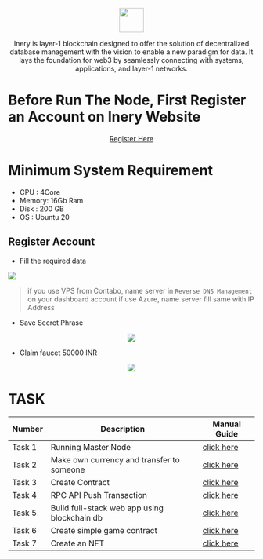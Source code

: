 <p align="center">
    <img  href="inery.io" height="50" height="auto" src="https://user-images.githubusercontent.com/38981255/184088981-3f7376ae-7039-4915-98f5-16c3637ccea3.PNG"">
</p>

<p align="center">Inery is layer-1 blockchain designed to offer the solution of decentralized database management with the vision to enable a new paradigm for data. It lays the foundation for web3 by seamlessly connecting with systems, applications, and layer-1 networks.</p>

# Before Run The Node, First Register an Account on Inery Website

<p align="center">
    <a href="https://testnet.inery.io/" target="_blank">Register Here</a>
</p>

# Minimum System Requirement

- CPU   : 4Core
- Memory: 16Gb Ram
- Disk  : 200 GB
- OS    : Ubuntu 20

## Register Account

- Fill the required data

<img src="https://user-images.githubusercontent.com/103183907/193440373-d80c8a88-fadf-4a59-a17f-208b54532369.png">

> if you use VPS from Contabo, name server in `Reverse DNS Management` on your dashboard account
> if use Azure, name server fill same with IP Address

- Save Secret Phrase

<div align="center">
    <img src="https://user-images.githubusercontent.com/38981255/184137069-71beff53-73e6-47e3-b76f-670c269c12b3.PNG">
</div>

- Claim faucet 50000 INR

<div align="center">
    <img src="https://user-images.githubusercontent.com/103183907/193440482-757cd5f9-a58c-45a9-961c-a21152e3c15b.png">
</div>

# TASK 

| Number | Description                                  | Manual Guide                       |
|--------|----------------------------------------------| -----------------------------------|
| Task 1 | Running Master Node                          | [click here](.Inery/Task/Task_1.md)|
| Task 2 | Make own currency and transfer to someone    | [click here]()|
| Task 3 | Create Contract                              | [click here]()|
| Task 4 | RPC API Push Transaction                     | [click here]()|
| Task 5 | Build full-stack web app using blockchain db | [click here]()|
| Task 6 | Create simple game contract                  | [click here]()|
| Task 7 | Create an NFT                                | [click here]()|